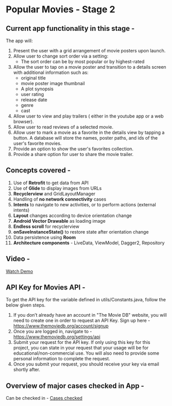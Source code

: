 # Popular Movies - Stage 2

## Current app functionality in this stage -

The app will:

1. Present the user with a grid arrangement of movie posters upon launch.
2. Allow user to change sort order via a setting:
	* The sort order can be by most popular or by highest-rated
3. Allow the user to tap on a movie poster and transition to a details screen with additional information such as:
	* original title
	* movie poster image thumbnail
	* A plot synopsis
	* user rating
	* release date
	* genre
	* cast
4. Allow user to view and play trailers ( either in the youtube app or a web browser).
5. Allow user to read reviews of a selected movie.
6. Allow user to mark a movie as a favorite in the details view by tapping a button. A database will store the names, poster paths, and ids of the user's favorite movies.
7. Provide an option to show the user's favorites collection.
8. Provide a share option for user to share the movie trailer.

## Concepts covered -
1. Use of **Retrofit** to get data from API
2. Use of **Glide** to display images from URLs
3. **Recyclerview** and GridLayoutManager
4. Handling of **no network connectivity** cases
5. **Intents** to navigate to new activities, or to perform actions (external intents)
6. **Layout** changes according to device orientation change
7. **Android Vector Drawable** as loading image
8. **Endless scroll** for recyclerview
9. **onSaveInstanceState()** to restore state after orientation change
10. Data persistence using **Room**
11. **Architecture components** - LiveData, ViewModel, Dagger2, Repository

## Video - 
[Watch Demo](https://github.com/arushi26/android-developer-nanodegree/tree/master/proj3-PopularMovies-2/google-udacity-proj3.gif)


## API Key for Movies API -

To get the API key for the variable defined in utils/Constants.java, follow the below given steps.

1. If you don’t already have an account in "The Movie DB" website, you will need to create one in order to request an API Key. Sign up here - https://www.themoviedb.org/account/signup
2. Once you are logged in, navigate to - https://www.themoviedb.org/settings/api
3. Submit your request for the API key. If only using this key for this project, you can state in your request that your usage will be for educational/non-commercial use. You will also need to provide some personal information to complete the request. 
4. Once you submit your request, you should receive your key via email shortly after.

## Overview of major cases checked in App -
Can be checked in - [Cases checked](cases-checked.ods)

